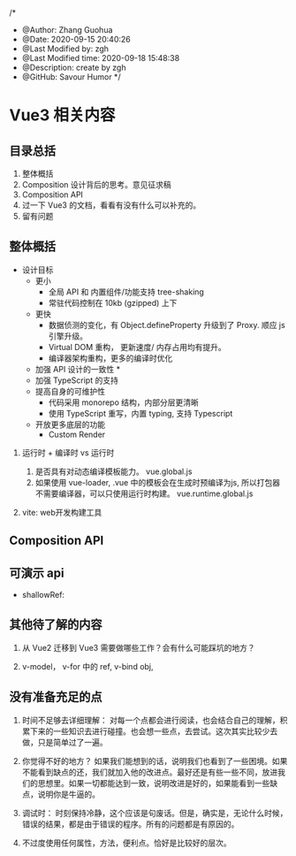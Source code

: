 /*
* @Author: Zhang Guohua
* @Date:   2020-09-15 20:40:26
* @Last Modified by:   zgh
* @Last Modified time: 2020-09-18 15:48:38
* @Description: create by zgh
* @GitHub: Savour Humor
*/

# Vue3 相关内容

## 目录总括

1. 整体概括
2. Composition 设计背后的思考。意见征求稿
3. Composition API
4. 过一下 Vue3 的文档，看看有没有什么可以补充的。
5. 留有问题

## 整体概括

- 设计目标
    + 更小 
        * 全局 API 和 内置组件/功能支持 tree-shaking
        * 常驻代码控制在 10kb (gzipped) 上下
    + 更快
        * 数据侦测的变化，有 Object.defineProperty 升级到了 Proxy. 顺应 js 引擎升级。
        * Virtual DOM 重构， 更新速度/ 内存占用均有提升。
        * 编译器架构重构，更多的编译时优化
    + 加强 API 设计的一致性
        * 
    + 加强 TypeScript 的支持
    + 提高自身的可维护性
        * 代码采用 monorepo 结构，内部分层更清晰
        * 使用 TypeScript 重写，内置 typing, 支持 Typescript
    + 开放更多底层的功能
        * Custom Render


1. 运行时 + 编译时 vs 运行时
    1. 是否具有对动态编译模板能力。 vue.global.js
    2. 如果使用 vue-loader, .vue 中的模板会在生成时预编译为js, 所以打包器不需要编译器，可以只使用运行时构建。 vue.runtime.global.js

2. vite:  web开发构建工具


## Composition API 


## 可演示 api

- shallowRef: 


## 其他待了解的内容

1. 从 Vue2 迁移到 Vue3 需要做哪些工作？会有什么可能踩坑的地方？

2. v-model， v-for 中的 ref, v-bind obj, 


## 没有准备充足的点

1. 时间不足够去详细理解： 对每一个点都会进行阅读，也会结合自己的理解，积累下来的一些知识去进行碰撞。也会想一些点，去尝试。这次其实比较少去做，只是简单过了一遍。

2. 你觉得不好的地方？ 如果我们能想到的话，说明我们也看到了一些困境。如果不能看到缺点的还，我们就加入他的改进点。最好还是有些一些不同，放进我们的思想里。如果一切都能达到一致，说明改进是好的，如果能看到一些缺点，说明你是牛逼的。

3. 调试时： 时刻保持冷静，这个应该是句废话。但是，确实是，无论什么时候，错误的结果，都是由于错误的程序。所有的问题都是有原因的。

4. 不过度使用任何属性，方法，便利点。恰好是比较好的层次。